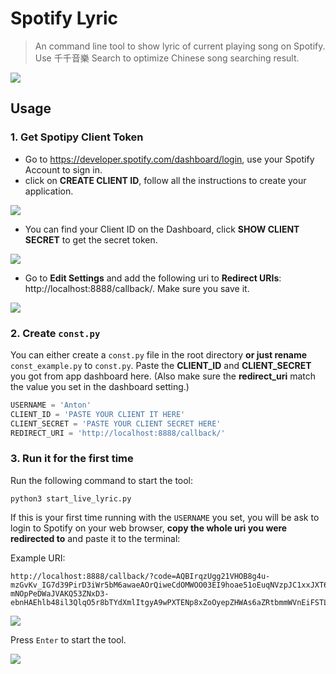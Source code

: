 Spotify Lyric
===
> An command line tool to show lyric of current playing song on Spotify.
> Use 千千音樂 Search to optimize Chinese song searching result.

![](https://i.imgur.com/7SN1nmG.jpg)

## Usage

### 1. Get Spotipy Client Token 

* Go to https://developer.spotify.com/dashboard/login, use your Spotify Account to sign in.
* click on **CREATE CLIENT ID**, follow all the instructions to create your application.

![](https://i.imgur.com/vQ1YTOS.png)

* You can find your Client ID on the Dashboard, click **SHOW CLIENT SECRET** to get the secret token.

![](https://i.imgur.com/JeQcDxM.png)


* Go to **Edit Settings** and add the following uri to **Redirect URIs**: http://localhost:8888/callback/. Make sure you save it.

![](https://i.imgur.com/S1kJfbe.png)

### 2. Create `const.py`
You can either create a `const.py` file in the root directory  **or just rename** `const_example.py` to `const.py`. Paste the **CLIENT_ID** and **CLIENT_SECRET** you got from app dashboard here. (Also make sure the **redirect_uri** match the value you set in the dashboard setting.)
```python
USERNAME = 'Anton'
CLIENT_ID = 'PASTE YOUR CLIENT IT HERE'
CLIENT_SECRET = 'PASTE YOUR CLIENT SECRET HERE'
REDIRECT_URI = 'http://localhost:8888/callback/'
```

### 3. Run it for the first time

Run the following command to start the tool:
```console
python3 start_live_lyric.py
```
If this is your first time running with the `USERNAME` you set, you will be ask to login to Spotify on your web browser, **copy the whole uri you were redirected to** and paste it to the terminal:

Example URI:

```
http://localhost:8888/callback/?code=AQBIrqzUgg21VHOB8g4u-mzGvKv_IG7d39PirD3iWr5bM6awaeAOrQiweCdOMWOO03EI9hoae51oEuqNVzpJC1xxJXT6LcdI53aGjJTtGRMyRW52bPsXU58gTpn96lzp-mNOpPeDWaJVAKQ53ZNxD3-ebnHAEhlb48il3QlqO5r8bTYdXmlItgyA9wPXTENp8xZoOyepZHWAs6aZRtbmmWVnEiFSTLGwLD7e_QBVr1loGKnr
```

![](https://i.imgur.com/Az2xJSc.png)

Press `Enter` to start the tool.

![](https://i.imgur.com/4TxAwSt.jpg)
